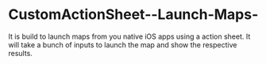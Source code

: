 CustomActionSheet--Launch-Maps-
===============================

It is build to launch maps from you native iOS apps using a action sheet. It will take a bunch of inputs to launch the map and show the respective results.
